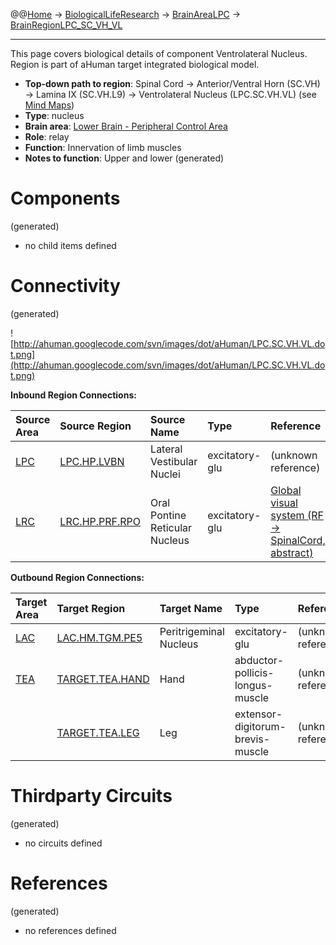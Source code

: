 @@[Home](Home.md) -> [BiologicalLifeResearch](BiologicalLifeResearch.md) -> [BrainAreaLPC](BrainAreaLPC.md) -> [BrainRegionLPC\_SC\_VH\_VL](BrainRegionLPC_SC_VH_VL.md)

---


This page covers biological details of component Ventrolateral Nucleus.
Region is part of aHuman target integrated biological model.

  * **Top-down path to region**: Spinal Cord -> Anterior/Ventral Horn (SC.VH) -> Lamina IX (SC.VH.L9) -> Ventrolateral Nucleus (LPC.SC.VH.VL) (see [Mind Maps](OverallMindMaps.md))
  * **Type**: nucleus
  * **Brain area**: [Lower Brain - Peripheral Control Area](BrainAreaLPC.md)
  * **Role**: relay
  * **Function**: Innervation of limb muscles
  * **Notes to function**: Upper and lower
(generated)
# Components #
(generated)


  * no child items defined

# Connectivity #
(generated)


![http://ahuman.googlecode.com/svn/images/dot/aHuman/LPC.SC.VH.VL.dot.png](http://ahuman.googlecode.com/svn/images/dot/aHuman/LPC.SC.VH.VL.dot.png)

**Inbound Region Connections:**

| **Source Area** | **Source Region** | **Source Name** | **Type** | **Reference** |
|:----------------|:------------------|:----------------|:---------|:--------------|
| [LPC](BrainAreaLPC.md) | [LPC.HP.LVBN](BrainRegionLPC_HP_LVBN.md) | Lateral Vestibular Nuclei | excitatory-glu | (unknown reference) |
| [LRC](BrainAreaLRC.md) | [LRC.HP.PRF.RPO](BrainRegionLRC_HP_PRF_RPO.md) | Oral Pontine Reticular Nucleus | excitatory-glu | [Global visual system (RF -> SpinalCord, abstract)](http://www.sciencedirect.com/science/article/pii/S0959438808001566) |

**Outbound Region Connections:**

| **Target Area** | **Target Region** | **Target Name** | **Type** | **Reference** |
|:----------------|:------------------|:----------------|:---------|:--------------|
| [LAC](BrainAreaLAC.md) | [LAC.HM.TGM.PE5](BrainRegionLAC_HM_TGM_PE5.md) | Peritrigeminal Nucleus | excitatory-glu | (unknown reference) |
| [TEA](BrainAreaTEA.md) | [TARGET.TEA.HAND](BrainRegionTARGET_TEA_HAND.md) | Hand            | abductor-pollicis-longus-muscle | (unknown reference) |
|                 | [TARGET.TEA.LEG](BrainRegionTARGET_TEA_LEG.md) | Leg             | extensor-digitorum-brevis-muscle | (unknown reference) |

# Thirdparty Circuits #
(generated)

  * no circuits defined

# References #
(generated)

  * no references defined

